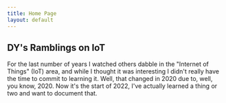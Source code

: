 ```yaml
---
title: Home Page
layout: default
---
```


## DY's Ramblings on IoT

For the last number of years I watched others dabble in the "Internet of Things" (IoT) area,
and while I thought it was interesting I didn't really have the time to commit to
learning it. Well, that changed in 2020 due to, well, you know, 2020. Now it's the start of
2022, I've actually learned a thing or two and want to document that.
